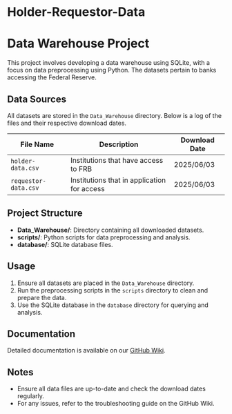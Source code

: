 # Holder-Requestor-Data

# Data Warehouse Project

This project involves developing a data warehouse using SQLite, with a focus on data preprocessing using Python. The datasets pertain to banks accessing the Federal Reserve.

## Data Sources

All datasets are stored in the `Data_Warehouse` directory. Below is a log of the files and their respective download dates.

| File Name            | Description                                 | Download Date |
|----------------------|---------------------------------------------|---------------|
| `holder-data.csv`    | Institutions that have access to FRB        | 2025/06/03    |
| `requestor-data.csv` | Institutions that in application for access | 2025/06/03    |

## Project Structure

- **Data_Warehouse/**: Directory containing all downloaded datasets.
- **scripts/**: Python scripts for data preprocessing and analysis.
- **database/**: SQLite database files.

## Usage

1. Ensure all datasets are placed in the `Data_Warehouse` directory.
2. Run the preprocessing scripts in the `scripts` directory to clean and prepare the data.
3. Use the SQLite database in the `database` directory for querying and analysis.

## Documentation

Detailed documentation is available on our [GitHub Wiki](https://github.com/your-repo/wiki).

## Notes

- Ensure all data files are up-to-date and check the download dates regularly.
- For any issues, refer to the troubleshooting guide on the GitHub Wiki.

